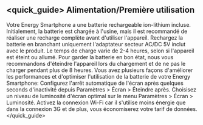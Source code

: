 ## <quick_guide> Alimentation/Première utilisation
Votre Energy Smartphone a une batterie rechargeable ion-lithium incluse. Initialement, la batterie est chargée à l'usine, mais il est recommandé de réaliser une recharge complète avant d'utiliser l'appareil. Rechargez la batterie en branchant uniquement l'adaptateur secteur AC/DC 5V inclut avec le produit. Le temps de charge varie de 2-4 heures, selon si l'appareil est éteint ou allumé. Pour garder la batterie en bon état, nous vous recommandons d'éteindre l'appareil lors du chargement et de ne pas le charger pendant plus de 8 heures. Vous avez plusieurs façons d'améliorer les performances et d'optimiser l'utilisation de la batterie de votre Energy Smartphone: Configurez l'arrêt automatique de l'écran après quelques seconds d'inactivité depuis Paramètres > Écran > Éteindre après. Choisisez un niveau de luminosité d'écran optimal sur le menu Paramètres > Écran > Luminosité. Activez la connexion Wi-Fi car il s'utilise moins énergie que dans la connexion 3G et de plus, vous économiserez votre tarif de données.
</quick_guide>
